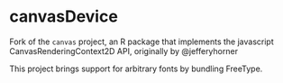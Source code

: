 canvasDevice
============

Fork of the `canvas` project, an R package that implements the javascript CanvasRenderingContext2D API, originally by @jefferyhorner

This project brings support for arbitrary fonts by bundling FreeType. 

